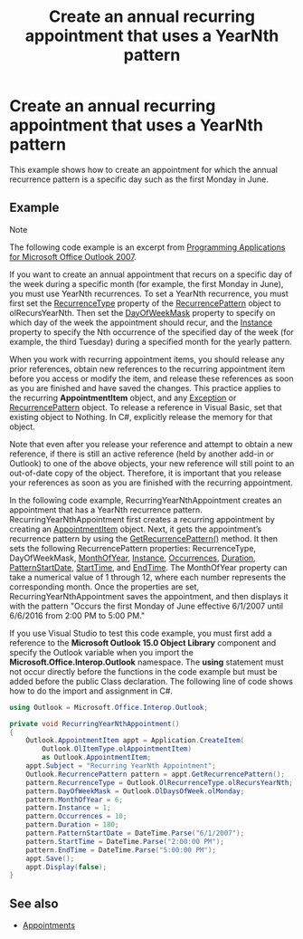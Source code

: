 ﻿---
title: Create an annual recurring appointment that uses a YearNth pattern
TOCTitle: Create an annual recurring appointment that uses a YearNth pattern
ms:assetid: 5fb2ad0b-248c-417d-8868-52e0550d970f
ms:mtpsurl: https://msdn.microsoft.com/en-us/library/Ff184611(v=office.15)
ms:contentKeyID: 55119811
ms.date: 07/24/2014
mtps_version: v=office.15
---

# Create an annual recurring appointment that uses a YearNth pattern

This example shows how to create an appointment for which the annual recurrence pattern is a specific day such as the first Monday in June.

## Example

> [!NOTE] 
> The following code example is an excerpt from [Programming Applications for Microsoft Office Outlook 2007](https://www.amazon.com/gp/product/0735622493?ie=UTF8&tag=msmsdn-20&linkCode=as2&camp=1789&creative=9325&creativeASIN=0735622493).

If you want to create an annual appointment that recurs on a specific day of the week during a specific month (for example, the first Monday in June), you must use YearNth recurrences. To set a YearNth recurrence, you must first set the [RecurrenceType](https://msdn.microsoft.com/en-us/library/bb623463\(v=office.15\)) property of the [RecurrencePattern](https://msdn.microsoft.com/en-us/library/bb608903\(v=office.15\)) object to olRecursYearNth. Then set the [DayOfWeekMask](https://msdn.microsoft.com/en-us/library/bb609163\(v=office.15\)) property to specify on which day of the week the appointment should recur, and the [Instance](https://msdn.microsoft.com/en-us/library/bb645269\(v=office.15\)) property to specify the Nth occurrence of the specified day of the week (for example, the third Tuesday) during a specified month for the yearly pattern.

When you work with recurring appointment items, you should release any prior references, obtain new references to the recurring appointment item before you access or modify the item, and release these references as soon as you are finished and have saved the changes. This practice applies to the recurring **AppointmentItem** object, and any [Exception](https://msdn.microsoft.com/en-us/library/bb610440\(v=office.15\)) or [RecurrencePattern](https://msdn.microsoft.com/en-us/library/bb608903\(v=office.15\)) object. To release a reference in Visual Basic, set that existing object to Nothing. In C\#, explicitly release the memory for that object.

Note that even after you release your reference and attempt to obtain a new reference, if there is still an active reference (held by another add-in or Outlook) to one of the above objects, your new reference will still point to an out-of-date copy of the object. Therefore, it is important that you release your references as soon as you are finished with the recurring appointment.

In the following code example, RecurringYearNthAppointment creates an appointment that has a YearNth recurrence pattern. RecurringYearNthAppointment first creates a recurring appointment by creating an [AppointmentItem](https://msdn.microsoft.com/en-us/library/bb645611\(v=office.15\)) object. Next, it gets the appointment’s recurrence pattern by using the [GetRecurrencePattern()](https://msdn.microsoft.com/en-us/library/bb652582\(v=office.15\)) method. It then sets the following RecurrencePattern properties: RecurrenceType, DayOfWeekMask, [MonthOfYear](https://msdn.microsoft.com/en-us/library/bb610515\(v=office.15\)), [Instance](https://msdn.microsoft.com/en-us/library/bb645269\(v=office.15\)), [Occurrences](https://msdn.microsoft.com/en-us/library/bb611303\(v=office.15\)), [Duration](https://msdn.microsoft.com/en-us/library/bb644889\(v=office.15\)), [PatternStartDate](https://msdn.microsoft.com/en-us/library/bb624492\(v=office.15\)), [StartTime](https://msdn.microsoft.com/en-us/library/bb646324\(v=office.15\)), and [EndTime](https://msdn.microsoft.com/en-us/library/bb644544\(v=office.15\)). The MonthOfYear property can take a numerical value of 1 through 12, where each number represents the corresponding month. Once the properties are set, RecurringYearNthAppointment saves the appointment, and then displays it with the pattern "Occurs the first Monday of June effective 6/1/2007 until 6/6/2016 from 2:00 PM to 5:00 PM."

If you use Visual Studio to test this code example, you must first add a reference to the **Microsoft Outlook 15.0 Object Library** component and specify the Outlook variable when you import the **Microsoft.Office.Interop.Outlook** namespace. The **using** statement must not occur directly before the functions in the code example but must be added before the public Class declaration. The following line of code shows how to do the import and assignment in C\#.

```csharp
using Outlook = Microsoft.Office.Interop.Outlook;
```

```csharp
private void RecurringYearNthAppointment()
{
    Outlook.AppointmentItem appt = Application.CreateItem(
        Outlook.OlItemType.olAppointmentItem)
        as Outlook.AppointmentItem;
    appt.Subject = "Recurring YearNth Appointment";
    Outlook.RecurrencePattern pattern = appt.GetRecurrencePattern();
    pattern.RecurrenceType = Outlook.OlRecurrenceType.olRecursYearNth;
    pattern.DayOfWeekMask = Outlook.OlDaysOfWeek.olMonday;
    pattern.MonthOfYear = 6;
    pattern.Instance = 1;
    pattern.Occurrences = 10;
    pattern.Duration = 180;
    pattern.PatternStartDate = DateTime.Parse("6/1/2007");
    pattern.StartTime = DateTime.Parse("2:00:00 PM");
    pattern.EndTime = DateTime.Parse("5:00:00 PM");
    appt.Save();
    appt.Display(false);
}
```

## See also

- [Appointments](appointments.md)

